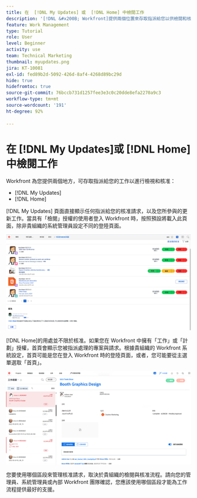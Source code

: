 ```yaml
---
title: 在  [!DNL My Updates] 或  [!DNL Home] 中檢閱工作
description: '[!DNL &#x200B; Workfront]提供兩個位置來存取指派給您以供檢閱和核准的工作 —  [!DNL My Updates] 和 [!DNL Home] '
feature: Work Management
type: Tutorial
role: User
level: Beginner
activity: use
team: Technical Marketing
thumbnail: myupdates.png
jira: KT-10081
exl-id: fed89b2d-5092-426d-8af4-4268d89bc29d
hide: true
hidefromtoc: true
source-git-commit: 76bccb731d1257fee3e3c0c20dde8efa2270a9c3
workflow-type: tm+mt
source-wordcount: '191'
ht-degree: 92%

---
```


# 在 [!DNL My Updates]或 [!DNL Home] 中檢閱工作

Workfront 為您提供兩個地方，可存取指派給您的工作以進行檢視和核准：

* [!DNL My Updates]
* [!DNL Home]

[!DNL My Updates] 頁面直接顯示任何指派給您的核准請求，以及您所參與的更新工作。當具有「檢閱」授權的使用者登入 Workfront 時，按照預設將載入此頁面，除非貴組織的系統管理員設定不同的登陸頁面。

![影像顯示 [!DNL My Updates] 頁面](assets/my-updates-overview.png)

[!DNL Home]的用處並不限於核准。如果您在 Workfront 中擁有「工作」或「計劃」授權，首頁會顯示您被指派處理的專案與請求。根據貴組織的 Workfront 系統設定，首頁可能是您在登入 Workfront 時的登陸頁面，或者，您可能要從主選單選取「首頁」。

![影像顯示[!DNL Home]](assets/home-overview.png)

您要使用哪個區段來管理核准請求，取決於貴組織的檢閱與核准流程。請向您的管理員、系統管理員或內部 Workfront 團隊確認，您應該使用哪個區段才能為工作流程提供最好的支援。
